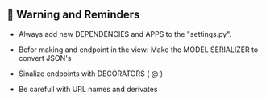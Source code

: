 ## 📌 Warning and Reminders

-   Always add new DEPENDENCIES and APPS to the "settings.py".

-   Befor making and endpoint in the view: Make the MODEL SERIALIZER to convert JSON's

-   Sinalize endpoints with DECORATORS ( @ )

-   Be carefull with URL names and derivates
